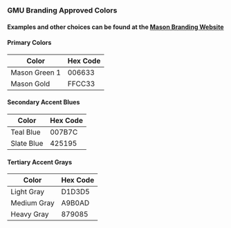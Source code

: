 ### GMU Branding Approved Colors  
#### Examples and other choices can be found at the [Mason Branding Website](http://https://brand.gmu.edu/visual-identity-and-style/color/)
#### Primary Colors
Color | Hex Code
------------ | -------------
Mason Green 1 | 006633
Mason Gold | FFCC33

#### Secondary Accent Blues  
Color | Hex Code
------------ | -------------
Teal Blue | 007B7C
Slate Blue | 425195

#### Tertiary Accent Grays  
Color | Hex Code
------------ | -------------
Light Gray | D1D3D5
Medium Gray | A9B0AD  
Heavy Gray | 879085
